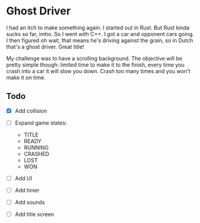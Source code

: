 # Ghost Driver

I had an itch to make something again. I started out in Rust. But Rust kinda sucks so far, imho. So I went with C++. I got a car and opponent cars going. I then figured oh wait, that means he's driving against the grain, so in Dutch that's a ghost driver. Great title!

My challenge was to have a scrolling background. The objective will be pretty simple though: limited time to make it to the finish, every time you crash into a car it will slow you down. Crash too many times and you won't make it on time.

## Todo

- [x] Add collision
- [ ] Expand game states:
    - TITLE
    - READY
    - RUNNING
    - CRASHED
    - LOST
    - WON
- [ ] Add UI
- [ ] Add timer
- [ ] Add sounds
- [ ] Add title screen

